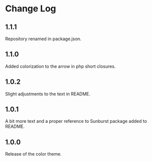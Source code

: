 # Change Log

## 1.1.1

Repository renamed in package.json.

## 1.1.0

Added colorization to the arrow in php short closures.

## 1.0.2

Slight adjustments to the text in README.

## 1.0.1

A bit more text and a proper reference to Sunburst package added to README.

## 1.0.0

Release of the color theme.
